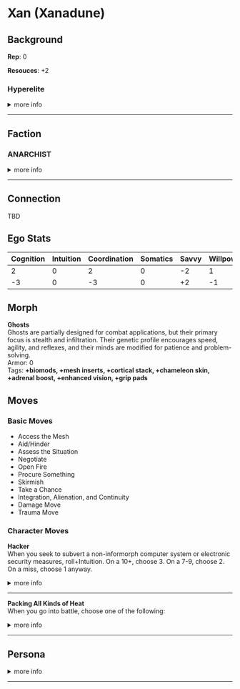 
# Xan (Xanadune)

## Background
**Rep**: 0

**Resouces**: +2

### Hyperelite
<details>
<summary>more info</summary>
You are privileged to have been raised as part of the immortal upper class that rules many inner system habitats and hypercorps. You were pampered with wealth and influence that most people can only dream of  

**Starting Morph:** Any except Flat, Splicer, Futura, Pod, Uplift, or any Synthmorph  

**Move**: Wealth or Life of the Party  

**Background Stats**: Resources at +2  
</details>
<hr>

## Faction
### ANARCHIST
<details>
<summary>more info</summary>
You are opposed to hierarchy, favoring flat forms of social organization and directly democratic decisionmaking. You believe power is always corrupting and everyone should have a say in the decisions that affect their lives. According to the primitive and restrictive policies of the inner system and Jovian Junta, this makes you an irresponsible hoodlum at best and a terrorist at worst. In your opinion, that’s comedy coming from governments that keep their populations in line with economic oppression and threats of violence.
Common Morphs: All
</details>
<hr>

## Connection
TBD

## Ego Stats
| Cognition | Intuition | Coordination | Somatics | Savvy | Willpower | Total |
| --------- | --------- | --------- | --------- | --------- | --------- | --------- |
| 2 | 0 | 2 | 0 | -2 | 1 | 5 |
| -3 | 0 | -3 | 0 | +2 | -1 | -5 |

## Morph
**Ghosts**  
Ghosts are partially designed for combat applications, but their primary focus is stealth and infiltration. Their genetic profile encourages speed, agility, and reflexes, and their minds are modified for patience and problem-solving.  
Armor: 0  
Tags: **+biomods, +mesh inserts, +cortical stack, +chameleon skin, +adrenal boost, +enhanced vision, +grip pads**

## Moves
### Basic Moves
* Access the Mesh
* Aid/Hinder
* Assess the Situation
* Negotiate
* Open Fire
* Procure Something
* Skirmish
* Take a Chance
* Integration, Alienation, and Continuity
* Damage Move
* Trauma Move

### Character Moves

**Hacker**  
When you seek to subvert a non-informorph computer system or electronic security measures, roll+Intuition. On a 10+, choose 3. On a 7-9, choose 2. On a miss, choose 1 anyway.
<details>
<summary>more info</summary>
You get into the system or past the security  
You don’t alert anyone to your intrusion  
You leave no trace behind  
You don’t permanently damage something important  
</details>

<hr>

**Packing All Kinds of Heat**  
When you go into battle, choose one of the following:  
<details>
<summary>more info</summary>
You’ve loaded incendiary ammunition. Add +burn to your ranged weapon attacks.  
You’ve loaded armor-piercing ammunition. Add +ap-1 to your ranged weapon attacks.  
You’ve loaded plastic ammunition. Add +shock to your ranged weapon attacks.  
You’ve loaded tracking ammunition. Add +bug to your ranged weapon attacks  
</details>
<hr>

## Persona
<details>
<summary>more info</summary>
Q - You have at least one ally! Who is s/he?  
A - 

Q - You have at least one enemy! Who is s/he?  
A - 

Q - Who is your family? Where are they now?  
A - 

Q - Who is your muse? An AI who has been with you since childhood? A fork of yourself?  
A - My muse is called Orac and is quite a intelligent machine with a distinct mmachine voice, in AR they appear as a clear rectalgular plastic box with carrying handles containing a sparse array of LEDs around a spherical center

Q - Whom or what do you love most? Why?  
A - 

Q - Whom or what do you hate most? Why?  
A - 

Q - Do you want bad candy?  
A - 
</details>
<hr>